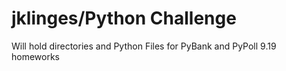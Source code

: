 # jklinges/Python Challenge
 Will hold directories and Python Files for PyBank and PyPoll 9.19 homeworks
